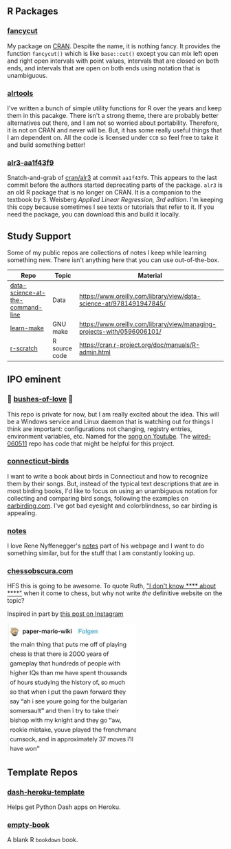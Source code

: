 

## R Packages

### [fancycut](https://github.com/adamleerich/fancycut)

My package on [CRAN](https://cran.r-project.org/web/packages/fancycut/index.html).
Despite the name, it is nothing fancy.
It provides the function `fancycut()` which is like `base::cut()`
except you can mix left open and right open intervals with point values,
intervals that are closed on both ends, and intervals that are open on both ends
using notation that is unambiguous.




### [alrtools](https://github.com/adamleerich/alrtools)

I've written a bunch of simple utility functions for R over the years and keep them in this pacakge.
There isn't a strong theme, there are probably better alternatives out there,
and I am not so worried about portability.
Therefore, it is not on CRAN and never will be.
But, it has some really useful things that I am dependent on.
All the code is licensed under `CC0` so feel free to take it and build something better!




### [alr3-aa1f43f9](https://github.com/adamleerich/alr3-aa1f43f9)

Snatch-and-grab of [cran/alr3](https://github.com/cran/alr3) at commit `aa1f43f9`.
This appears to the last commit before the authors started deprecating parts of the package.
`alr3` is an old R package that is no longer on CRAN.
It is a companion to the textbook by S. Weisberg _Applied Linear Regression, 3rd edition_.
I'm keeping this copy because sometimes I see texts or tutorials that refer to it.
If you need the package, you can download this and build it locally.




## Study Support

Some of my public repos are collections of notes I keep while learning something new.
There isn't anything here that you can use out-of-the-box.


| Repo                                                                                                 | Topic          | Material                                                                 |
|------------------------------------------------------------------------------------------------------|----------------|--------------------------------------------------------------------------|
| [data-science-at-the-command-line](https://github.com/adamleerich/data-science-at-the-command-line)  | Data           | https://www.oreilly.com/library/view/data-science-at/9781491947845/      |
| [learn-make](https://github.com/adamleerich/learn-make)                                              | GNU make       | https://www.oreilly.com/library/view/managing-projects-with/0596006101/  |
| [r-scratch ](https://github.com/adamleerich/r-scratch )                                              | R source code  | https://cran.r-project.org/doc/manuals/R-admin.html                      |




## IPO eminent

### :lips: [bushes-of-love](https://github.com/adamleerich/bushes-of-love) :lips:
This repo is private for now, but I am really excited about the idea.
This will be a Windows service and Linux daemon that is watching out for things I think are important: configurations not changing, registry entries, environment variables, etc.
Named for the [song on Youtube](https://youtu.be/RySHDUU2juM).
The [wired-060511](https://github.com/adamleerich/wired-060511) repo has code that might be helpful for this project.



### [connecticut-birds](https://github.com/adamleerich/connecticut-birds)

I want to write a book about birds in Connecticut and how to recognize them by their songs.
But, instead of the typical text descriptions that are in most birding books,
I'd like to focus on using an unambiguous notation for collecting and comparing bird songs,
following the examples on [earbirding.com](https://earbirding.com/blog/archives/category/describing-sounds).
I've got bad eyesight and colorblindness, so ear birding is appealing.




### [notes](https://github.com/adamleerich/notes)

I love Rene Nyffenegger's [notes](https://renenyffenegger.ch/notes/index.html) part of his webpage
and I want to do something similar,
but for the stuff that I am constantly looking up.



### [chessobscura.com](https://github.com/adamleerich/chessobscura.com)

HFS this is going to be awesome.
To quote Ruth, ["I don't know **** about ****"](https://memegenerator.net/img/instances/84712520/i-dont-know-shit-about-fuck.jpg)
when it come to chess, but why not write *the* definitive website on the topic?


Inspired in part by [this post on Instagram](https://www.instagram.com/p/CSpVnjtJhD2/?utm_source=ig_web_copy_link)

<img src="www_instagram_com_p_CSpVnjtJhD2_.png"
     alt="https://www.instagram.com/p/CSpVnjtJhD2/?utm_source=ig_web_copy_link"
     title="A snarky remark about how hard it is to learn chess"
     width="300" height="300" />



## Template Repos


### [dash-heroku-template](https://github.com/adamleerich/dash-heroku-template)

Helps get Python Dash apps on Heroku.



### [empty-book](https://github.com/adamleerich/empty-book)

A blank R `bookdown` book.



